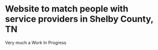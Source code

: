 # Website to match people with service providers in Shelby County, TN

Very much a Work In Progress
